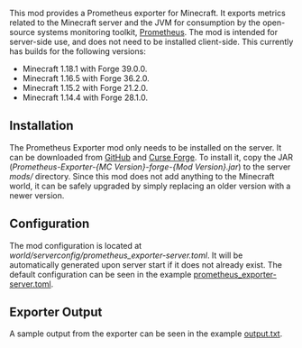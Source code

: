 This mod provides a Prometheus exporter for Minecraft. It exports metrics
related to the Minecraft server and the JVM for consumption by the open-source
systems monitoring toolkit, [Prometheus]. The mod is intended for server-side
use, and does not need to be installed client-side. This currently has builds
for the following versions:

- Minecraft 1.18.1 with Forge 39.0.0.
- Minecraft 1.16.5 with Forge 36.2.0.
- Minecraft 1.15.2 with Forge 21.2.0.
- Minecraft 1.14.4 with Forge 28.1.0.


Installation
------------

The Prometheus Exporter mod only needs to be installed on the server. It can be
downloaded from [GitHub] and [Curse Forge]. To install it, copy the JAR
(*Prometheus-Exporter-{MC Version}-forge-{Mod Version}.jar*) to the server
*mods/* directory. Since this mod does not add anything to the Minecraft world,
it can be safely upgraded by simply replacing an older version with a newer version.


Configuration
-------------

The mod configuration is located at *world/serverconfig/prometheus_exporter-server.toml*.
It will be automatically generated upon server start if it does not already
exist. The default configuration can be seen in the example [prometheus_exporter-server.toml].


Exporter Output
---------------

A sample output from the exporter can be seen in the example
[output.txt].


[Curse Forge]: https://www.curseforge.com/minecraft/mc-mods/prometheus-exporter
[GitHub]: https://github.com/cpburnz/minecraft-prometheus-exporter/releases
[Prometheus]: https://prometheus.io/
[output.txt]: https://github.com/cpburnz/minecraft-prometheus-exporter/blob/master/examples/output.txt
[prometheus_exporter-server.toml]: https://github.com/cpburnz/minecraft-prometheus-exporter/blob/master/examples/prometheus_exporter-server.toml
